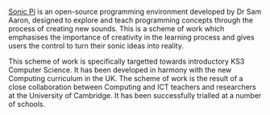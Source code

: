 [Sonic Pi](http://www.cl.cam.ac.uk/projects/raspberrypi/sonicpi/) is an open-source programming environment developed by Dr Sam Aaron, designed to explore and teach programming concepts through the process of creating new sounds. This is a scheme of work which emphasises the importance of creativity in the learning process and gives users the control to turn their sonic ideas into reality.

This scheme of work is specifically targetted towards introductory KS3 Computer Science. It has been developed in harmony with the new Computing curriculum in the UK. The scheme of work is the result of a close collaboration between Computing and ICT teachers and researchers at the University of Cambridge. It has been successfully trialled at a number of schools.
